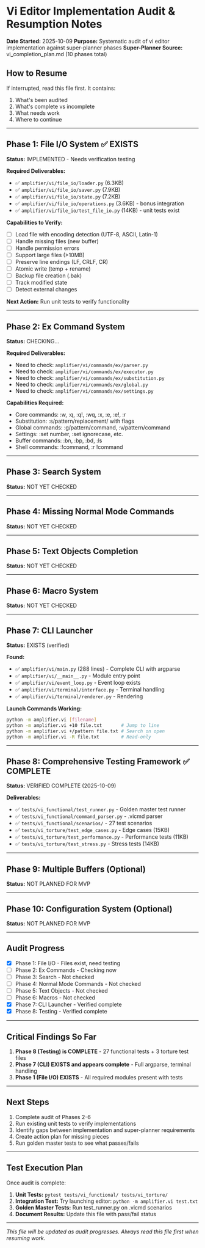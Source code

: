 # Vi Editor Implementation Audit & Resumption Notes

**Date Started:** 2025-10-09
**Purpose:** Systematic audit of vi editor implementation against super-planner phases
**Super-Planner Source:** vi_completion_plan.md (10 phases total)

## How to Resume

If interrupted, read this file first. It contains:
1. What's been audited
2. What's complete vs incomplete
3. What needs work
4. Where to continue

---

## Phase 1: File I/O System ✅ EXISTS

**Status:** IMPLEMENTED - Needs verification testing

**Required Deliverables:**
- ✅ `amplifier/vi/file_io/loader.py` (6.3KB)
- ✅ `amplifier/vi/file_io/saver.py` (7.9KB)
- ✅ `amplifier/vi/file_io/state.py` (7.2KB)
- ✅ `amplifier/vi/file_io/operations.py` (3.6KB) - bonus integration
- ✅ `amplifier/vi/file_io/test_file_io.py` (14KB) - unit tests exist

**Capabilities to Verify:**
- [ ] Load file with encoding detection (UTF-8, ASCII, Latin-1)
- [ ] Handle missing files (new buffer)
- [ ] Handle permission errors
- [ ] Support large files (>10MB)
- [ ] Preserve line endings (LF, CRLF, CR)
- [ ] Atomic write (temp + rename)
- [ ] Backup file creation (.bak)
- [ ] Track modified state
- [ ] Detect external changes

**Next Action:** Run unit tests to verify functionality

---

## Phase 2: Ex Command System

**Status:** CHECKING...

**Required Deliverables:**
- Need to check: `amplifier/vi/commands/ex/parser.py`
- Need to check: `amplifier/vi/commands/ex/executor.py`
- Need to check: `amplifier/vi/commands/ex/substitution.py`
- Need to check: `amplifier/vi/commands/ex/global.py`
- Need to check: `amplifier/vi/commands/ex/settings.py`

**Capabilities Required:**
- Core commands: :w, :q, :q!, :wq, :x, :e, :e!, :r
- Substitution: :s/pattern/replacement/ with flags
- Global commands: :g/pattern/command, :v/pattern/command
- Settings: :set number, :set ignorecase, etc.
- Buffer commands: :bn, :bp, :bd, :ls
- Shell commands: :!command, :r !command

---

## Phase 3: Search System

**Status:** NOT YET CHECKED

---

## Phase 4: Missing Normal Mode Commands

**Status:** NOT YET CHECKED

---

## Phase 5: Text Objects Completion

**Status:** NOT YET CHECKED

---

## Phase 6: Macro System

**Status:** NOT YET CHECKED

---

## Phase 7: CLI Launcher

**Status:** EXISTS (verified)

**Found:**
- ✅ `amplifier/vi/main.py` (288 lines) - Complete CLI with argparse
- ✅ `amplifier/vi/__main__.py` - Module entry point
- ✅ `amplifier/vi/event_loop.py` - Event loop exists
- ✅ `amplifier/vi/terminal/interface.py` - Terminal handling
- ✅ `amplifier/vi/terminal/renderer.py` - Rendering

**Launch Commands Working:**
```bash
python -m amplifier.vi [filename]
python -m amplifier.vi +10 file.txt       # Jump to line
python -m amplifier.vi +/pattern file.txt # Search on open
python -m amplifier.vi -R file.txt        # Read-only
```

---

## Phase 8: Comprehensive Testing Framework ✅ COMPLETE

**Status:** VERIFIED COMPLETE (2025-10-09)

**Deliverables:**
- ✅ `tests/vi_functional/test_runner.py` - Golden master test runner
- ✅ `tests/vi_functional/command_parser.py` - .vicmd parser
- ✅ `tests/vi_functional/scenarios/` - 27 test scenarios
- ✅ `tests/vi_torture/test_edge_cases.py` - Edge cases (15KB)
- ✅ `tests/vi_torture/test_performance.py` - Performance tests (11KB)
- ✅ `tests/vi_torture/test_stress.py` - Stress tests (14KB)

---

## Phase 9: Multiple Buffers (Optional)

**Status:** NOT PLANNED FOR MVP

---

## Phase 10: Configuration System (Optional)

**Status:** NOT PLANNED FOR MVP

---

## Audit Progress

- [x] Phase 1: File I/O - Files exist, need testing
- [ ] Phase 2: Ex Commands - Checking now
- [ ] Phase 3: Search - Not checked
- [ ] Phase 4: Normal Mode Commands - Not checked
- [ ] Phase 5: Text Objects - Not checked
- [ ] Phase 6: Macros - Not checked
- [x] Phase 7: CLI Launcher - Verified complete
- [x] Phase 8: Testing - Verified complete

---

## Critical Findings So Far

1. **Phase 8 (Testing) is COMPLETE** - 27 functional tests + 3 torture test files
2. **Phase 7 (CLI) EXISTS and appears complete** - Full argparse, terminal handling
3. **Phase 1 (File I/O) EXISTS** - All required modules present with tests

---

## Next Steps

1. Complete audit of Phases 2-6
2. Run existing unit tests to verify implementations
3. Identify gaps between implementation and super-planner requirements
4. Create action plan for missing pieces
5. Run golden master tests to see what passes/fails

---

## Test Execution Plan

Once audit is complete:

1. **Unit Tests:** `pytest tests/vi_functional/ tests/vi_torture/`
2. **Integration Test:** Try launching editor: `python -m amplifier.vi test.txt`
3. **Golden Master Tests:** Run test_runner.py on .vicmd scenarios
4. **Document Results:** Update this file with pass/fail status

---

_This file will be updated as audit progresses. Always read this file first when resuming work._
